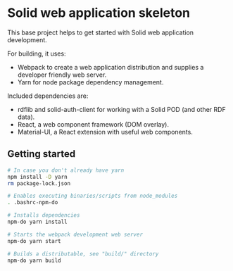 # Solid web application skeleton

This base project helps to get started with Solid web application development.

For building, it uses:

* Webpack to create a web application distribution and supplies a developer friendly web server.
* Yarn for node package dependency management.

Included dependencies are:

* rdflib and solid-auth-client for working with a Solid POD (and other RDF data).
* React, a web component framework (DOM overlay).
* Material-UI, a React extension with useful web components.

## Getting started

```bash
# In case you don't already have yarn
npm install -D yarn
rm package-lock.json

# Enables executing binaries/scripts from node_modules
. .bashrc-npm-do

# Installs dependencies
npm-do yarn install

# Starts the webpack development web server
npm-do yarn start

# Builds a distributable, see "build/" directory
npm-do yarn build
```
